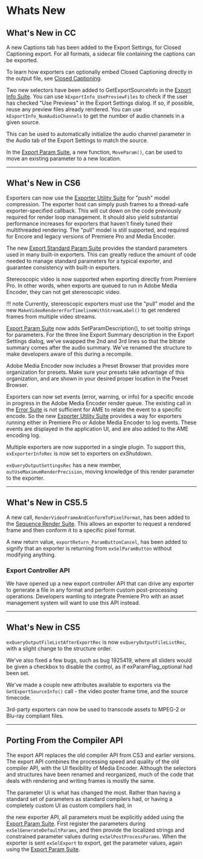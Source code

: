 # Whats New

## What's New in CC

A new Captions tab has been added to the Export Settings, for Closed Captioning export. For all formats, a sidecar file containing the captions can be exported.

To learn how exporters can optionally embed Closed Captioning directly in the output file, see [Closed Captioning](getting-started.md#closed-captioning).

Two new selectors have been added to GetExportSourceInfo in the [Export Info Suite](suites.md#export-info-suite). You can use `kExportInfo_UsePreviewFiles` to check if the user has checked "Use Previews" in the Export Settings dialog. If so, if possible, reuse any preview files already rendered. You can use `kExportInfo_NumAudioChannels` to get the number of audio channels in a given source.

This can be used to automatically initialize the audio channel parameter in the Audio tab of the Export Settings to match the source.

In the [Export Param Suite](suites.md#export-param-suite), a new function, `MoveParam()`, can be used to move an existing parameter to a new location.

---

## What's New in CS6

Exporters can now use the [Exporter Utility Suite](suites.md#exporter-utility-suite) for "push" model compression. The exporter host can simply push frames to a thread-safe exporter-specified callback. This will cut down on the code previously required for render loop management. It should also yield substantial performance increases for exporters that haven't finely tuned their multithreaded rendering. The "pull" model is still supported, and required for Encore and legacy versions of Premiere Pro and Media Encoder.

The new [Export Standard Param Suite](suites.md#export-standard-param-suite) provides the standard parameters used in many built-in exporters. This can greatly reduce the amount of code needed to manage standard parameters for a typical exporter, and guarantee consistency with built-in exporters.

Stereoscopic video is now supported when exporting directly from Premiere Pro. In other words, when exports are queued to run in Adobe Media Encoder, they can not get stereoscopic video.

!!! note
    Currently, stereoscopic exporters must use the "pull" model and the new `MakeVideoRendererForTimelineWithStreamLabel()` to get rendered frames from multiple video streams.

[Export Param Suite](suites.md#export-param-suite) now adds SetParamDescription(), to set tooltip strings for parameters. For the three line Export Summary description in the Export Settings dialog, we've swapped the 2nd and 3rd lines so that the bitrate summary comes after the audio summary. We've renamed the structure to make developers aware of this during a recompile.

Adobe Media Encoder now includes a Preset Browser that provides more organization for presets. Make sure your presets take advantage of this organization, and are shown in your desired proper location in the Preset Browser.

Exporters can now set events (error, warning, or info) for a specific encode in progress in the Adobe Media Encoder render queue. The existing call in the [Error Suite](../universals/sweetpea-suites.md#error-suite) is not sufficient for AME to relate the event to a specific encode. So the new [Exporter Utility Suite](suites.md#exporter-utility-suite) provides a way for exporters running either in Premiere Pro or Adobe Media Encoder to log events. These events are displayed in the application UI, and are also added to the AME encoding log.

Multiple exporters are now supported in a single plugin. To support this, `exExporterInfoRec` is now set to exporters on *exShutdown*.

`exQueryOutputSettingsRec` has a new member, `outUseMaximumRenderPrecision`, moving knowledge of this render parameter to the exporter.

---

## What's New in CS5.5

A new call, `RenderVideoFrameAndConformToPixelFormat`, has been added to the [Sequence Render Suite](suites.md#sequence-render-suite). This allows an exporter to request a rendered frame and then conform it to a specific pixel format.

A new return value, `exportReturn_ParamButtonCancel`, has been added to signify that an exporter is returning from `exSelParamButton` without modifying anything.

### Export Controller API

We have opened up a new export controller API that can drive any exporter to generate a file in any format and perform custom post-processing operations. Developers wanting to integrate Premiere Pro with an asset management system will want to use this API instead.

---

## What's New in CS5

`exQueryOutputFileListAfterExportRec` is now `exQueryOutputFileListRec`, with a slight change to the structure order.

We've also fixed a few bugs, such as bug 1925419, where all sliders would be given a checkbox to disable the control, as if exParamFlag_optional had been set.

We've made a couple new attributes available to exporters via the `GetExportSourceInfo()` call - the video poster frame time, and the source timecode.

3rd-party exporters can now be used to transcode assets to MPEG-2 or Blu-ray compliant files.

---

## Porting From the Compiler API

The export API replaces the old compiler API from CS3 and earlier versions. The export API combines the processing speed and quality of the old compiler API, with the UI flexibility of Media Encoder. Although the selectors and structures have been renamed and reorganized, much of the code that deals with rendering and writing frames is mostly the same.

The parameter UI is what has changed the most. Rather than having a standard set of parameters as standard compilers had, or having a completely custom UI as custom compilers had, in

the new exporter API, all parameters must be explicitly added using the [Export Param Suite](suites.md#export-param-suite). First register the parameters during `exSelGenerateDefaultParams`, and then provide the localized strings and constrained parameter values during `exSelPostProcessParams`. When the exporter is sent `exSelExport` to export, get the parameter values, again using the [Export Param Suite](suites.md#export-param-suite).

